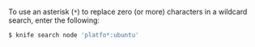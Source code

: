 To use an asterisk (`*`) to replace zero (or more) characters in a
wildcard search, enter the following:

``` bash
$ knife search node 'platfo*:ubuntu'
```